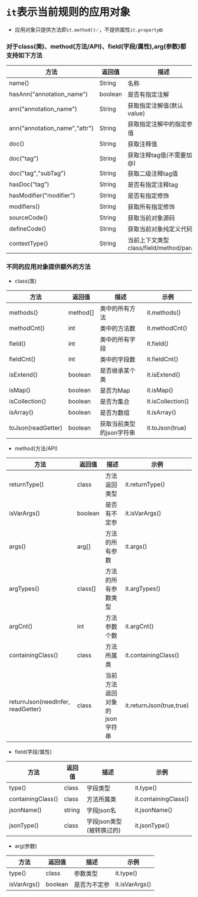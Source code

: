 # `it`表示当前规则的应用对象

- 应用对象只提供方法即`it.method()✅`，不提供属性`it.property❎`

### 对于class(类)、method(方法/API)、field(字段/属性),arg(参数)都支持如下方法


| 方法  |  返回值  |  描述  |  示例  |
| ------------ | ------------ | ------------ |------------ |
| name() | String | 名称 | it.name() |
| hasAnn("annotation_name") | boolean | 是否有指定注解 | it.hasAnn("org.springframework.web.bind.annotation.RequestBody")| 
| ann("annotation_name") | String | 获取指定注解值(默认value) | it.ann("org.springframework.web.bind.annotation.RequestBody")| 
| ann("annotation_name","attr") | String | 获取指定注解中的指定参数值 | it.ann("org.springframework.web.bind.annotation.RequestMapping","path")| 
| doc() | String | 获取注释值 | it.doc()| 
| doc("tag") | String | 获取注释tag值(不需要加@) | it.doc("return")| 
| doc("tag","subTag") | String | 获取二级注释tag值 | it.doc("param","a")| 
| hasDoc("tag") | String | 是否有指定注释tag | it.hasDoc("ignore")| 
| hasModifier("modifier") | String | 是否有指定修饰 | it.hasModifier("public")| 
| modifiers() | String | 获取所有指定修饰 | it.modifiers() | 
| sourceCode() | String | 获取当前对象源码 | it.sourceCode() | 
| defineCode() | String | 获取当前对象纯定义代码 | it.defineCode() | 
| contextType() | String | 当前上下文类型 class/field/method/param | it.contextType()| 

### 不同的应用对象提供额外的方法

- class(类)

| 方法  |  返回值  |  描述  |  示例  |
| ------------ | ------------ | ------------ |------------ |
| methods() | method[] | 类中的所有方法 | it.methods() |
| methodCnt() | int | 类中的方法数 | it.methodCnt() |
| field() | int | 类中的所有字段 | it.field() |
| fieldCnt() | int | 类中的字段数 | it.fieldCnt() |
| isExtend() | boolean | 是否继承某个类 | it.isExtend() |
| isMap() | boolean | 是否为Map | it.isMap() |
| isCollection() | boolean | 是否为集合 | it.isCollection() |
| isArray() | boolean | 是否为数组 | it.isArray() |
| toJson(readGetter) | boolean | 获取当前类型的json字符串 | it.toJson(true) |

- method(方法/API)

| 方法  |  返回值  |  描述  |  示例  |
| ------------ | ------------ | ------------ |------------ |
| returnType() | class | 方法返回类型 | it.returnType() |
| isVarArgs() | boolean | 是否有不定参 | it.isVarArgs() |
| args() | arg[] | 方法的所有参数 | it.args() |
| argTypes() | class[] | 方法的所有参数类型 | it.argTypes() |
| argCnt() | int | 方法参数个数 | it.argCnt() |
| containingClass() | class | 方法所属类 | it.containingClass() |
| returnJson(needInfer, readGetter) | class | 当前方法返回对象的json字符串 | it.returnJson(true,true) |

- field(字段/属性)

| 方法  |  返回值  |  描述  |  示例  |
| ------------ | ------------ | ------------ |------------ |
| type() | class | 字段类型 | it.type()| 
| containingClass() | class | 方法所属类 | it.containingClass() | 
| jsonName() | string | 字段json名 | it.jsonName() | 
| jsonType() | class | 字段json类型(被转换过的) | it.jsonType() | 

- arg(参数)

| 方法  |  返回值  |  描述  |  示例  |
| ------------ | ------------ | ------------ |------------ |
| type() | class | 参数类型 | it.type() |
| isVarArgs() | boolean | 是否为不定参 | it.isVarArgs() |
